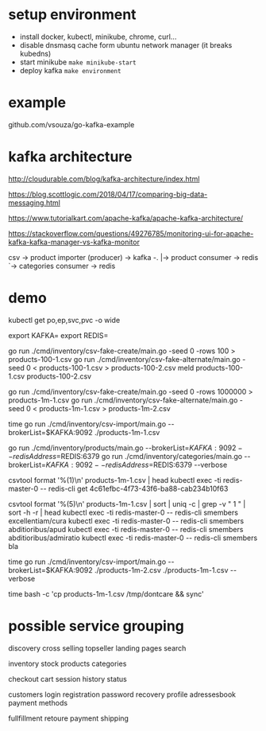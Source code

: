 # setup environment

- install docker, kubectl, minikube, chrome, curl...
- disable dnsmasq cache form ubuntu network manager (it breaks kubedns)
- start minikube `make minikube-start`
- deploy kafka `make environment`

# example

github.com/vsouza/go-kafka-example


# kafka architecture

http://cloudurable.com/blog/kafka-architecture/index.html

https://blog.scottlogic.com/2018/04/17/comparing-big-data-messaging.html

https://www.tutorialkart.com/apache-kafka/apache-kafka-architecture/

https://stackoverflow.com/questions/49276785/monitoring-ui-for-apache-kafka-kafka-manager-vs-kafka-monitor

csv -> product importer (producer) -> kafka -.
                                             |-> product consumer -> redis
                                             `-> categories consumer -> redis

# demo

kubectl get po,ep,svc,pvc -o wide

export KAFKA=
export REDIS=

go run ./cmd/inventory/csv-fake-create/main.go    -seed 0 -rows 100 > products-100-1.csv
go run ./cmd/inventory/csv-fake-alternate/main.go -seed 0           < products-100-1.csv > products-100-2.csv
meld products-100-1.csv products-100-2.csv

go run ./cmd/inventory/csv-fake-create/main.go    -seed 0 -rows 1000000 > products-1m-1.csv
go run ./cmd/inventory/csv-fake-alternate/main.go -seed 0               < products-1m-1.csv > products-1m-2.csv

time go run ./cmd/inventory/csv-import/main.go --brokerList=$KAFKA:9092 ./products-1m-1.csv

go run ./cmd/inventory/products/main.go --brokerList=$KAFKA:9092 --redisAddress=$REDIS:6379
go run ./cmd/inventory/categories/main.go --brokerList=$KAFKA:9092 --redisAddress=$REDIS:6379 --verbose

csvtool format '%(1)\n' products-1m-1.csv | head
kubectl exec -ti redis-master-0 -- redis-cli get 4c61efbc-4f73-43f6-ba88-cab234b10f63


csvtool format '%(5)\n' products-1m-1.csv | sort | uniq -c | grep -v "      1 " | sort -h -r | head
kubectl exec -ti redis-master-0 -- redis-cli smembers excellentiam/cura
kubectl exec -ti redis-master-0 -- redis-cli smembers abditioribus/apud
kubectl exec -ti redis-master-0 -- redis-cli smembers abditioribus/admiratio
kubectl exec -ti redis-master-0 -- redis-cli smembers bla

time go run ./cmd/inventory/csv-import/main.go --brokerList=$KAFKA:9092 ./products-1m-2.csv ./products-1m-1.csv --verbose

time bash -c 'cp products-1m-1.csv /tmp/dontcare && sync'



# possible service grouping

discovery
    cross selling
    topseller
    landing pages
    search

inventory
    stock
    products
    categories

checkout
    cart session
    history
    status

customers
    login
    registration
    password recovery
    profile
    adressesbook
    payment methods

fullfillment
    retoure
    payment
    shipping
